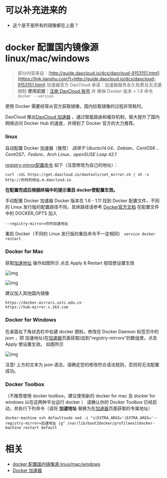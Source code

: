 
# 可以补充进来的

- 这个是不是所有的镜像都在上面？



# docker 配置国内镜像源 linux/mac/windows




> 部分内容来自：[http://guide.daocloud.io/dcs/daocloud-9153151.html](https://link.jianshu.com?t=http://guide.daocloud.io/dcs/daocloud-9153151.html)
> 加速器官方 DaoCloud 承诺：加速器服务永久免费且无流量限制
> **使用前提：**[注册 DaoCloud 账号](https://link.jianshu.com?t=https://account.daocloud.io/signin) 并 确保 Docker 版本 > 1.8
> 命令`docker --version`

使用 Docker 需要经常从官方获取镜像，国内拉取镜像的过程非常耗时。

DaoCloud 推出[DaoCloud 加速器](https://link.jianshu.com?t=https://www.daocloud.io/mirror) ，通过智能路由和缓存机制，极大提升了国内网络访问 Docker Hub 的速度，并得到了 Docker 官方的大力推荐。

### linux

自动配置 Docker 加速器（推荐）
 *适用于 Ubuntu14.04、Debian、CentOS6 、CentOS7、Fedora、Arch Linux、openSUSE Leap 42.1*

[registry-mirror配置命令](https://link.jianshu.com?t=https://www.daocloud.io/mirror#accelerator-doc)  如下（注意修改为自己的地址）：

```
curl -sSL https://get.daocloud.io/daotools/set_mirror.sh | sh -s http://你的的地址.m.daocloud.io
```

**在配置完成后根据终端中的提示重启 docker使配置生效。**

手动配置 Docker 加速器
 Docker 版本在 1.8 - 1.11
 找到 Docker 配置文件，不同的 Linux 发行版的配置路径不同，具体路径请参考 [Docker官方文档](https://link.jianshu.com?t=https://docs.docker.com/engine/admin/)
 在配置文件中的 DOCKER_OPTS 加入

```
--registry-mirror=你的加速地址
```

重启 Docker（不同的 Linux 发行版的重启命令不一定相同）
 `service docker restart`

### Docker for Mac

获取[加速地址](https://link.jianshu.com?t=https://www.daocloud.io/mirror#accelerator-doc)
 操作如图所示
 点击 Apply & Restart 按钮使设置生效




![img](https:////upload-images.jianshu.io/upload_images/2795885-4ffcb0c48c005ae2.png?imageMogr2/auto-orient/strip%7CimageView2/2/w/330/format/webp)





![img](https:////upload-images.jianshu.io/upload_images/2795885-18216c0a9772aa4a.png?imageMogr2/auto-orient/strip%7CimageView2/2/w/378/format/webp)



建议加入其他国内镜像



```
https://docker.mirrors.ustc.edu.cn
https://hub-mirror.c.163.com
```

### Docker for Windows

在桌面右下角状态栏中右键 docker 图标，修改在 Docker Daemon 标签页中的 json ，把 加速地址(在[加速器](https://link.jianshu.com?t=https://www.daocloud.io/mirror#accelerator-doc)页面获取)加到"registry-mirrors"的数组里。点击 Apply 使设置生效。
 如图所示




![img](https:////upload-images.jianshu.io/upload_images/2795885-595dd1726679ad2e.png?imageMogr2/auto-orient/strip%7CimageView2/2/w/519/format/webp)





注意!
 上方的文本为 json 语法，请确定您的修改符合语法规则，否则将无法配置成功。

### Docker Toolbox

（不推荐使用 docker toolbox，建议使用新的 docker for mac 及 docker for windows 以在这两种平台运行 docker ）
 请确认你的 Docker Toolbox 已经启动，并执行下列命令（请将 **加速地址** 替换为在[加速器](https://link.jianshu.com?t=https://www.daocloud.io/mirror#accelerator-doc)页面获取的专属地址）

```
docker-machine ssh defaultsudo sed -i "s|EXTRA_ARGS='|EXTRA_ARGS='--registry-mirror=加速地址 |g" /var/lib/boot2docker/profileexitdocker-machine restart default
```




# 相关

- [docker 配置国内镜像源 linux/mac/windows](https://www.jianshu.com/p/9fce6e583669)
- [Docker 加速器](https://www.daocloud.io/mirror#accelerator-doc)
